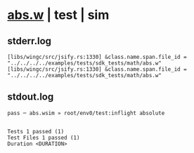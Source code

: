 # [abs.w](../../../../../../examples/tests/sdk_tests/math/abs.w) | test | sim

## stderr.log
```log
[libs/wingc/src/jsify.rs:1330] &class.name.span.file_id = "../../../../examples/tests/sdk_tests/math/abs.w"
[libs/wingc/src/jsify.rs:1330] &class.name.span.file_id = "../../../../examples/tests/sdk_tests/math/abs.w"
```

## stdout.log
```log
pass ─ abs.wsim » root/env0/test:inflight absolute
 
 
Tests 1 passed (1)
Test Files 1 passed (1)
Duration <DURATION>
```

